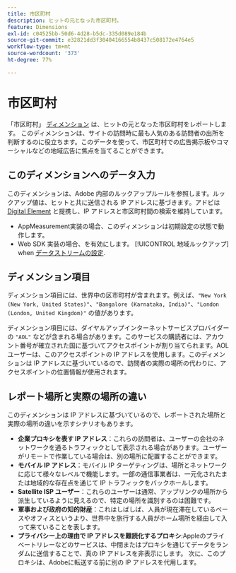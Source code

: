 ```yaml
---
title: 市区町村
description: ヒットの元となった市区町村。
feature: Dimensions
exl-id: c04525bb-50d6-4d28-b5dc-335d089e184b
source-git-commit: e32821dd3f30404166554b8437c508172e4764e5
workflow-type: tm+mt
source-wordcount: '373'
ht-degree: 77%

---
```


# 市区町村

「市区町村」 [ディメンション](overview.md) は、ヒットの元となった市区町村をレポートします。 このディメンションは、サイトの訪問時に最も人気のある訪問者の出所を判断するのに役立ちます。このデータを使って、市区町村での広告掲示板やコマーシャルなどの地域広告に焦点を当てることができます。

## このディメンションへのデータ入力

このディメンションは、Adobe 内部のルックアップルールを参照します。ルックアップ値は、ヒットと共に送信される IP アドレスに基づきます。アドビは [Digital Element](https://www.digitalelement.com/) と提携し、IP アドレスと市区町村間の検索を維持しています。

* AppMeasurement実装の場合、このディメンションは初期設定の状態で動作します。
* Web SDK 実装の場合、を有効にします。 [!UICONTROL 地域ルックアップ] when [データストリームの設定](https://experienceleague.adobe.com/docs/experience-platform/datastreams/configure.html?lang=ja).

## ディメンション項目

ディメンション項目には、世界中の区市町村が含まれます。例えば、`"New York (New York, United States)"`、`"Bangalore (Karnataka, India)"`、`"London (London, United Kingdom)"` の値があります。

ディメンション項目には、ダイヤルアップインターネットサービスプロバイダーの `"AOL"` などが含まれる場合があります。このサービスの購読者には、アカウント番号が確立された国に基づいてアクセスポイントが割り当てられます。AOL ユーザーは、このアクセスポイントの IP アドレスを使用します。このディメンションは IP アドレスに基づいているので、訪問者の実際の場所の代わりに、アクセスポイントの位置情報が使用されます。

## レポート場所と実際の場所の違い

このディメンションは IP アドレスに基づいているので、レポートされた場所と実際の場所の違いを示すシナリオもあります。

* **企業プロキシを表す IP アドレス**：これらの訪問者は、ユーザーの会社のネットワークを通るトラフィックとして表示される場合があります。ユーザーがリモートで作業している場合は、別の場所に配置することができます。
* **モバイル IP アドレス**：モバイル IP ターゲティングは、場所とネットワークに応じて様々なレベルで機能します。一部の通信事業者は、一元化されたまたは地域的な存在点を通じて IP トラフィックをバックホールします。
* **Satellite ISP ユーザー**：これらのユーザーは通常、アップリンクの場所から派生しているように見えるので、特定の場所を識別するのは困難です。
* **軍事および政府の知的財産**：これはしばしば、人員が現在滞在しているベースやオフィスというより、世界中を旅行する人員がホーム場所を経由して入って来ていることを表します。
* **プライバシー上の理由で IP アドレスを難読化するプロキシ**:Appleのプライベートリレーなどのサービスは、中間またはプロキシを通じてデータをランダムに送信することで、真の IP アドレスを非表示にします。 次に、このプロキシは、Adobeに転送する前に別の IP アドレスを代用します。
